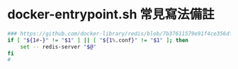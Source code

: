# docker-entrypoint.sh 常見寫法備註


```bash
### https://github.com/docker-library/redis/blob/7b37611579e91f4ce356dfc2954500b5d6d43b60/6.0/docker-entrypoint.sh
if [ "${1#-}" != "$1" ] || [ "${1%.conf}" != "$1" ]; then
    set -- redis-server "$@"
fi
#
```

